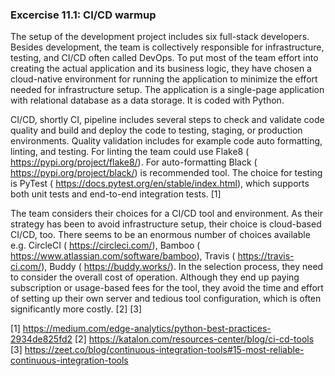 ### Excercise 11.1: CI/CD warmup
 
The setup of the development project includes six full-stack developers. Besides development, the team is collectively responsible for infrastructure, testing, and CI/CD often called DevOps. To put most of the team effort into creating the actual application and its business logic, they have chosen a cloud-native environment for running the application to minimize the effort needed for infrastructure setup. The application is a single-page application with relational database as a data storage. It is coded with Python.
 
CI/CD, shortly CI, pipeline includes several steps to check and validate code quality and build and deploy the code to testing, staging, or production environments. Quality validation includes for example code auto formatting, linting, and testing. For linting the team could use Flake8 ( https://pypi.org/project/flake8/). For auto-formatting Black ( https://pypi.org/project/black/) is recommended tool. The choice for testing is PyTest ( https://docs.pytest.org/en/stable/index.html), which supports both unit tests and end-to-end integration tests. [1]
 
The team considers their choices for a CI/CD tool and environment. As their strategy has been to avoid infrastructure setup, their choice is cloud-based CI/CD, too. There seems to be an enormous number of choices available e.g. CircleCI ( https://circleci.com/), Bamboo ( https://www.atlassian.com/software/bamboo), Travis ( https://travis-ci.com/), Buddy ( https://buddy.works/). In the selection process, they need to consider the overall cost of operation. Although they end up paying subscription or usage-based fees for the tool, they avoid the time and effort of setting up their own server and tedious tool configuration, which is often significantly more costly. [2] [3]
 
[1] https://medium.com/edge-analytics/python-best-practices-2934de825fd2 
[2] https://katalon.com/resources-center/blog/ci-cd-tools 
[3] https://zeet.co/blog/continuous-integration-tools#15-most-reliable-continuous-integration-tools 


